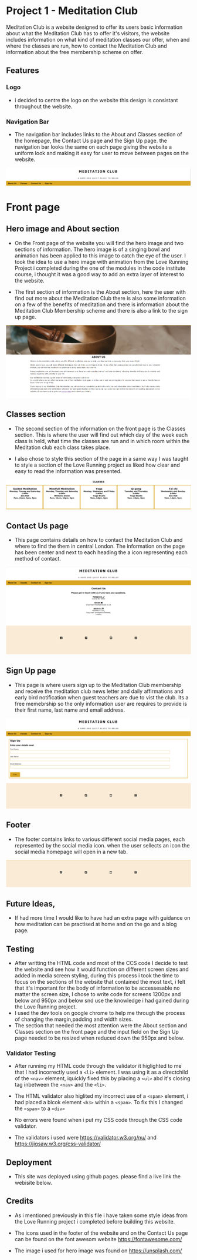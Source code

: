 # Project 1 - Meditation Club

Meditation Club is a website designed to offer its users basic information about what the Meditation Club has to offer it's visitors, the website includes information on what kind of meditation classes our offer, when and where the classes are run, how to contact the Meditation Club and information about the free membership scheme on offer. 

## Features

### Logo
- i decided to centre the logo on the website this design is consistant throughout the website. 

### Navigation Bar
- The navigation bar includes links to the About and Classes section of the homepage, the Contact Us page and the Sign Up page. 
the navigation bar looks the same on each page giving the website a uniform look and making it easy for user to move between pages on the website. 

![image2](assets/images/logonavbar-ss.png)

# Front page

## Hero image and About section

- On the Front page of the website you will find the hero image and two sections of information. The hero image is of a singing bowl and animation has been applied to this image to catch the eye of the user. I took the idea to use a hero image with animation from the Love Running Project i completed during the one of the modules in the code institute course, i thought it was a good way to add an extra layer of interest to the website. 

- The first section of information is the About section, here the user with find out more about the Meditation Club there is also some information on a few of the benefits of meditation and there is information about the Meditation Club Membership scheme and there is also a link to the sign up page.  

![image3](assets/images/heroabout-ss.png)

## Classes section
- The second section of the information on the front page is the Classes section. This is where the user will find out which day of the week each class is held, what time the classes are run and in which room within the Meditation club each class takes place. 

- I also chose to style this section of the page in a same way I was taught to style a section of the Love Running project as liked how clear and easy to read the information was presented.

![image4](assets/images/classes-ss.png)

## Contact Us page

- This page contains details on how to contact the Meditation Club and where to find the them in central London. 
The information on the page has been center and next to each heading the a icon representing each method of contact.  

![image5](assets/images/contactus-ss.png)

## Sign Up page
- This page is where users sign up to the Meditation Club membership and receive the meditation club news letter and daily affirmations and early bird notification when guest teachers are due to vist the club. Its a free memebrship so the only information user are requires to provide is their first name, last name and email address. 

![image6](assets/images/signup-nss.png)

## Footer 
- The footer contains links to various different social media pages, each represented by the social media icon. when the user sellects an icon the social media homepage will open in a new tab. 

![image7](assets/images/footer-ss.png)

## Future Ideas,
- If had more time I would like to have had an extra page with guidance on how meditation can be practised at home and on the go and a blog page.  

## Testing
- After writting the HTML code and most of the CCS code I decide to test the website and see how it would function on different screen sizes and added in media screen styling,
during this process i took the time to focus on the sections of the website that contained the most text, i felt that it's important for the body of information to be accessesable no matter the screen size, I chose to write code for screens 1200px and below and 950px and below snd use the knowledge i had gained during the Love Running project. 
- I used the dev tools on google chrome to help me through the process of changing the margin,padding and width sizes. 
- The section that needed the most attention were the About section and Classes section on the front page and the input field on the Sign Up page needed to be resized when reduced down the 950px and below. 

### Validator Testing
* After running my HTML code through the validator it higlighted to me that I had incorrectly used a `<li>` element. I was using it as a directchild of the `<nav>` element, iquickly fixed this by placing a `<ul>` abd it's closing tag inbetween the `<nav>` and the `<li>`.

* The HTML validator also higlited my incorrect use of a `<span>` element, i had placed a blcok element `<h3>` within a `<span>`. To fix this I changed the `<span>` to a `<div>` 

* No errors were found when i put my CSS code through the CSS code validator. 

* The validators i used were https://validator.w3.org/nu/ and https://jigsaw.w3.org/css-validator/ 
 
## Deployment

- This site was deployed using github pages. please find a live link the webisite below.  

## Credits
- As i mentioned previously in this file i have taken some style ideas from the Love Running project i completed before building this website. 

- The icons used in the footer of the website and on the Contact Us page can be found on the font awesom website https://fontawesome.com/

- The image i used for hero image was found on https://unsplash.com/ 
